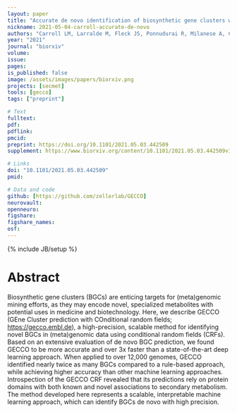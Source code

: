 ```yaml
---
layout: paper
title: "Accurate de novo identification of biosynthetic gene clusters with GECCO"
nickname: 2021-05-04-carroll-accurate-de-novo
authors: "Carroll LM, Larralde M, Fleck JS, Ponnudurai R, Milanese A, Cappio E, Zeller G"
year: "2021"
journal: "biorxiv"
volume: 
issue: 
pages: 
is_published: false
image: /assets/images/papers/biorxiv.png
projects: [secmet]
tools: [gecco]
tags: ["preprint"]

# Text
fulltext:
pdf:
pdflink:
pmcid: 
preprint: https://doi.org/10.1101/2021.05.03.442509 
supplement: https://www.biorxiv.org/content/10.1101/2021.05.03.442509v1.supplementary-material

# Links
doi: "10.1101/2021.05.03.442509"
pmid: 

# Data and code
github: [https://github.com/zellerlab/GECCO]
neurovault:
openneuro:
figshare:
figshare_names:
osf:
---
```

{% include JB/setup %}

# Abstract

Biosynthetic gene clusters (BGCs) are enticing targets for (meta)genomic mining efforts, as they may encode novel, specialized metabolites with potential uses in medicine and biotechnology. Here, we describe GECCO (GEne Cluster prediction with COnditional random fields; https://gecco.embl.de), a high-precision, scalable method for identifying novel BGCs in (meta)genomic data using conditional random fields (CRFs). Based on an extensive evaluation of de novo BGC prediction, we found GECCO to be more accurate and over 3x faster than a state-of-the-art deep learning approach. When applied to over 12,000 genomes, GECCO identified nearly twice as many BGCs compared to a rule-based approach, while achieving higher accuracy than other machine learning approaches. Introspection of the GECCO CRF revealed that its predictions rely on protein domains with both known and novel associations to secondary metabolism. The method developed here represents a scalable, interpretable machine learning approach, which can identify BGCs de novo with high precision.
